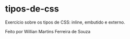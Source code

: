 # tipos-de-css
Exercício sobre os tipos de CSS: inline, embutido e externo.

Feito por Willian Martins Ferreira de Souza 
